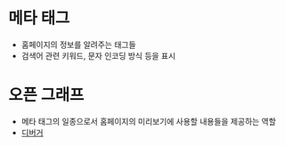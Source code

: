 # 메타 태그
* 홈페이지의 정보를 알려주는 태그들
* 검색어 관련 키워드, 문자 인코딩 방식 등을 표시

# 오픈 그래프
* 메타 태그의 일종으로서 홈페이지의 미리보기에 사용할 내용들을 제공하는 역할
* [디버거](https://developers.facebook.com/tools/debug/sharing/)